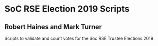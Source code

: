 # SoC RSE Election 2019 Scripts
## Robert Haines and Mark Turner

Scripts to validate and count votes for the Soc RSE Trustee Elections 2019
